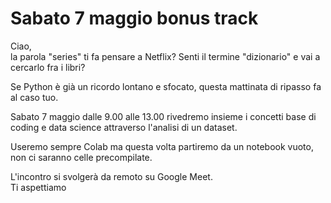 # Sabato 7 maggio bonus track

Ciao,\
la parola "series" ti fa pensare a Netflix? Senti il termine "dizionario" e vai a cercarlo fra i libri?

Se Python è già un ricordo lontano e sfocato, questa mattinata di ripasso fa al caso tuo.

Sabato 7 maggio dalle 9.00 alle 13.00 rivedremo insieme i concetti base di coding e data science attraverso l'analisi di un dataset.

Useremo sempre Colab ma questa volta partiremo da un notebook vuoto, non ci saranno celle precompilate.

L'incontro si svolgerà da remoto su Google Meet.\
Ti aspettiamo
